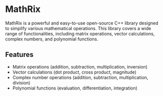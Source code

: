 # MathRix

MathRix is a powerful and easy-to-use open-source C++ library designed to simplify various mathematical operations. This library covers a wide range of functionalities, including matrix operations, vector calculations, complex numbers, and polynomial functions.

## Features

- Matrix operations (addition, subtraction, multiplication, inversion)
- Vector calculations (dot product, cross product, magnitude)
- Complex number operations (addition, subtraction, multiplication, division)
- Polynomial functions (evaluation, differentiation, integration)
